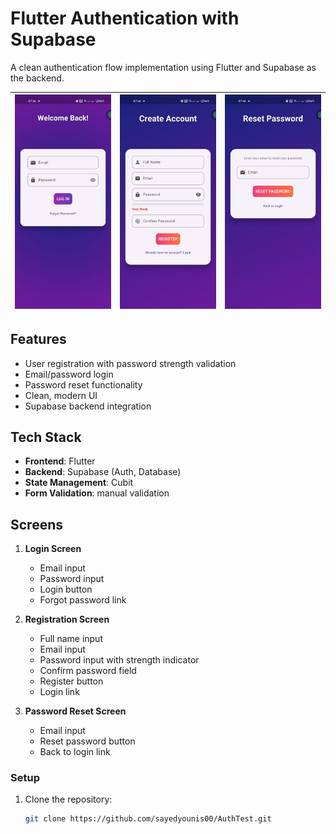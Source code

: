 # Flutter Authentication with Supabase

A clean authentication flow implementation using Flutter and Supabase as the backend.

![Login Screen](screenshots/login.jpg) | ![Register Screen](screenshots/register.jpg) | ![Reset Password](screenshots/resest_pass.jpg)
---|---|---

## Features

- User registration with password strength validation
- Email/password login
- Password reset functionality
- Clean, modern UI
- Supabase backend integration

## Tech Stack

- **Frontend**: Flutter
- **Backend**: Supabase (Auth, Database)
- **State Management**: Cubit
- **Form Validation**: manual validation

## Screens

1. **Login Screen**
   - Email input
   - Password input
   - Login button
   - Forgot password link

2. **Registration Screen**
   - Full name input
   - Email input
   - Password input with strength indicator
   - Confirm password field
   - Register button
   - Login link

3. **Password Reset Screen**
   - Email input
   - Reset password button
   - Back to login link

### Setup

1. Clone the repository:
   ```bash
   git clone https://github.com/sayedyounis00/AuthTest.git
